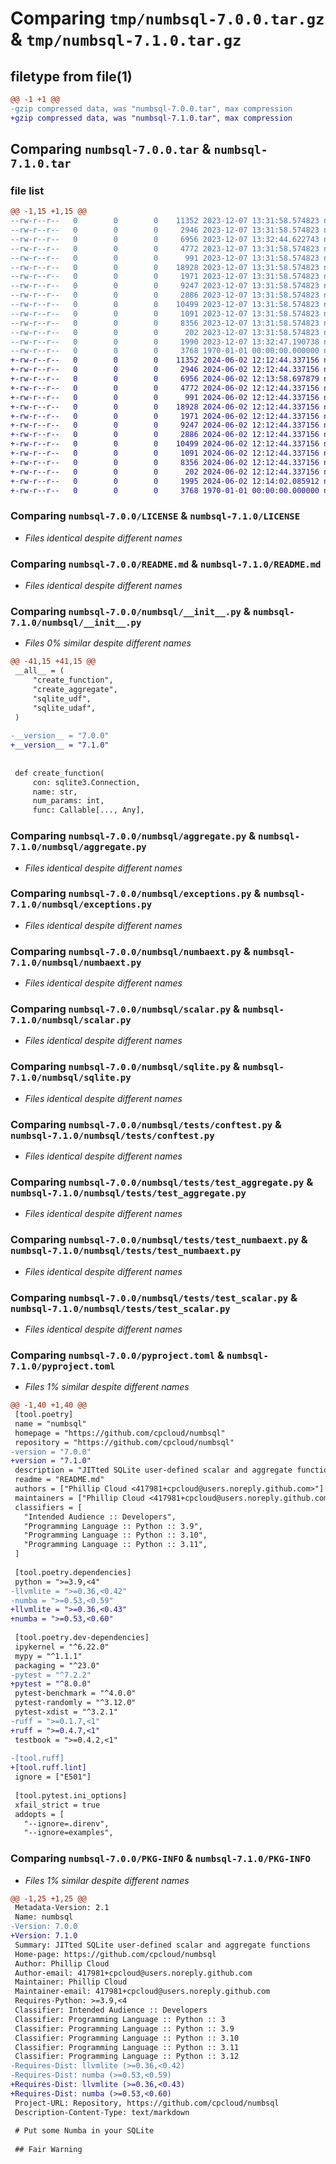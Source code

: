 # Comparing `tmp/numbsql-7.0.0.tar.gz` & `tmp/numbsql-7.1.0.tar.gz`

## filetype from file(1)

```diff
@@ -1 +1 @@
-gzip compressed data, was "numbsql-7.0.0.tar", max compression
+gzip compressed data, was "numbsql-7.1.0.tar", max compression
```

## Comparing `numbsql-7.0.0.tar` & `numbsql-7.1.0.tar`

### file list

```diff
@@ -1,15 +1,15 @@
--rw-r--r--   0        0        0    11352 2023-12-07 13:31:58.574823 numbsql-7.0.0/LICENSE
--rw-r--r--   0        0        0     2946 2023-12-07 13:31:58.574823 numbsql-7.0.0/README.md
--rw-r--r--   0        0        0     6956 2023-12-07 13:32:44.622743 numbsql-7.0.0/numbsql/__init__.py
--rw-r--r--   0        0        0     4772 2023-12-07 13:31:58.574823 numbsql-7.0.0/numbsql/aggregate.py
--rw-r--r--   0        0        0      991 2023-12-07 13:31:58.574823 numbsql-7.0.0/numbsql/exceptions.py
--rw-r--r--   0        0        0    18928 2023-12-07 13:31:58.574823 numbsql-7.0.0/numbsql/numbaext.py
--rw-r--r--   0        0        0     1971 2023-12-07 13:31:58.574823 numbsql-7.0.0/numbsql/scalar.py
--rw-r--r--   0        0        0     9247 2023-12-07 13:31:58.574823 numbsql-7.0.0/numbsql/sqlite.py
--rw-r--r--   0        0        0     2886 2023-12-07 13:31:58.574823 numbsql-7.0.0/numbsql/tests/conftest.py
--rw-r--r--   0        0        0    10499 2023-12-07 13:31:58.574823 numbsql-7.0.0/numbsql/tests/test_aggregate.py
--rw-r--r--   0        0        0     1091 2023-12-07 13:31:58.574823 numbsql-7.0.0/numbsql/tests/test_numbaext.py
--rw-r--r--   0        0        0     8356 2023-12-07 13:31:58.574823 numbsql-7.0.0/numbsql/tests/test_scalar.py
--rw-r--r--   0        0        0      202 2023-12-07 13:31:58.574823 numbsql-7.0.0/numbsql/tests/test_version.py
--rw-r--r--   0        0        0     1990 2023-12-07 13:32:47.190738 numbsql-7.0.0/pyproject.toml
--rw-r--r--   0        0        0     3768 1970-01-01 00:00:00.000000 numbsql-7.0.0/PKG-INFO
+-rw-r--r--   0        0        0    11352 2024-06-02 12:12:44.337156 numbsql-7.1.0/LICENSE
+-rw-r--r--   0        0        0     2946 2024-06-02 12:12:44.337156 numbsql-7.1.0/README.md
+-rw-r--r--   0        0        0     6956 2024-06-02 12:13:58.697879 numbsql-7.1.0/numbsql/__init__.py
+-rw-r--r--   0        0        0     4772 2024-06-02 12:12:44.337156 numbsql-7.1.0/numbsql/aggregate.py
+-rw-r--r--   0        0        0      991 2024-06-02 12:12:44.337156 numbsql-7.1.0/numbsql/exceptions.py
+-rw-r--r--   0        0        0    18928 2024-06-02 12:12:44.337156 numbsql-7.1.0/numbsql/numbaext.py
+-rw-r--r--   0        0        0     1971 2024-06-02 12:12:44.337156 numbsql-7.1.0/numbsql/scalar.py
+-rw-r--r--   0        0        0     9247 2024-06-02 12:12:44.337156 numbsql-7.1.0/numbsql/sqlite.py
+-rw-r--r--   0        0        0     2886 2024-06-02 12:12:44.337156 numbsql-7.1.0/numbsql/tests/conftest.py
+-rw-r--r--   0        0        0    10499 2024-06-02 12:12:44.337156 numbsql-7.1.0/numbsql/tests/test_aggregate.py
+-rw-r--r--   0        0        0     1091 2024-06-02 12:12:44.337156 numbsql-7.1.0/numbsql/tests/test_numbaext.py
+-rw-r--r--   0        0        0     8356 2024-06-02 12:12:44.337156 numbsql-7.1.0/numbsql/tests/test_scalar.py
+-rw-r--r--   0        0        0      202 2024-06-02 12:12:44.337156 numbsql-7.1.0/numbsql/tests/test_version.py
+-rw-r--r--   0        0        0     1995 2024-06-02 12:14:02.085912 numbsql-7.1.0/pyproject.toml
+-rw-r--r--   0        0        0     3768 1970-01-01 00:00:00.000000 numbsql-7.1.0/PKG-INFO
```

### Comparing `numbsql-7.0.0/LICENSE` & `numbsql-7.1.0/LICENSE`

 * *Files identical despite different names*

### Comparing `numbsql-7.0.0/README.md` & `numbsql-7.1.0/README.md`

 * *Files identical despite different names*

### Comparing `numbsql-7.0.0/numbsql/__init__.py` & `numbsql-7.1.0/numbsql/__init__.py`

 * *Files 0% similar despite different names*

```diff
@@ -41,15 +41,15 @@
 __all__ = (
     "create_function",
     "create_aggregate",
     "sqlite_udf",
     "sqlite_udaf",
 )
 
-__version__ = "7.0.0"
+__version__ = "7.1.0"
 
 
 def create_function(
     con: sqlite3.Connection,
     name: str,
     num_params: int,
     func: Callable[..., Any],
```

### Comparing `numbsql-7.0.0/numbsql/aggregate.py` & `numbsql-7.1.0/numbsql/aggregate.py`

 * *Files identical despite different names*

### Comparing `numbsql-7.0.0/numbsql/exceptions.py` & `numbsql-7.1.0/numbsql/exceptions.py`

 * *Files identical despite different names*

### Comparing `numbsql-7.0.0/numbsql/numbaext.py` & `numbsql-7.1.0/numbsql/numbaext.py`

 * *Files identical despite different names*

### Comparing `numbsql-7.0.0/numbsql/scalar.py` & `numbsql-7.1.0/numbsql/scalar.py`

 * *Files identical despite different names*

### Comparing `numbsql-7.0.0/numbsql/sqlite.py` & `numbsql-7.1.0/numbsql/sqlite.py`

 * *Files identical despite different names*

### Comparing `numbsql-7.0.0/numbsql/tests/conftest.py` & `numbsql-7.1.0/numbsql/tests/conftest.py`

 * *Files identical despite different names*

### Comparing `numbsql-7.0.0/numbsql/tests/test_aggregate.py` & `numbsql-7.1.0/numbsql/tests/test_aggregate.py`

 * *Files identical despite different names*

### Comparing `numbsql-7.0.0/numbsql/tests/test_numbaext.py` & `numbsql-7.1.0/numbsql/tests/test_numbaext.py`

 * *Files identical despite different names*

### Comparing `numbsql-7.0.0/numbsql/tests/test_scalar.py` & `numbsql-7.1.0/numbsql/tests/test_scalar.py`

 * *Files identical despite different names*

### Comparing `numbsql-7.0.0/pyproject.toml` & `numbsql-7.1.0/pyproject.toml`

 * *Files 1% similar despite different names*

```diff
@@ -1,40 +1,40 @@
 [tool.poetry]
 name = "numbsql"
 homepage = "https://github.com/cpcloud/numbsql"
 repository = "https://github.com/cpcloud/numbsql"
-version = "7.0.0"
+version = "7.1.0"
 description = "JITted SQLite user-defined scalar and aggregate functions"
 readme = "README.md"
 authors = ["Phillip Cloud <417981+cpcloud@users.noreply.github.com>"]
 maintainers = ["Phillip Cloud <417981+cpcloud@users.noreply.github.com>"]
 classifiers = [
   "Intended Audience :: Developers",
   "Programming Language :: Python :: 3.9",
   "Programming Language :: Python :: 3.10",
   "Programming Language :: Python :: 3.11",
 ]
 
 [tool.poetry.dependencies]
 python = ">=3.9,<4"
-llvmlite = ">=0.36,<0.42"
-numba = ">=0.53,<0.59"
+llvmlite = ">=0.36,<0.43"
+numba = ">=0.53,<0.60"
 
 [tool.poetry.dev-dependencies]
 ipykernel = "^6.22.0"
 mypy = "^1.1.1"
 packaging = "^23.0"
-pytest = "^7.2.2"
+pytest = "^8.0.0"
 pytest-benchmark = "^4.0.0"
 pytest-randomly = "^3.12.0"
 pytest-xdist = "^3.2.1"
-ruff = ">=0.1.7,<1"
+ruff = ">=0.4.7,<1"
 testbook = ">=0.4.2,<1"
 
-[tool.ruff]
+[tool.ruff.lint]
 ignore = ["E501"]
 
 [tool.pytest.ini_options]
 xfail_strict = true
 addopts = [
   "--ignore=.direnv",
   "--ignore=examples",
```

### Comparing `numbsql-7.0.0/PKG-INFO` & `numbsql-7.1.0/PKG-INFO`

 * *Files 1% similar despite different names*

```diff
@@ -1,25 +1,25 @@
 Metadata-Version: 2.1
 Name: numbsql
-Version: 7.0.0
+Version: 7.1.0
 Summary: JITted SQLite user-defined scalar and aggregate functions
 Home-page: https://github.com/cpcloud/numbsql
 Author: Phillip Cloud
 Author-email: 417981+cpcloud@users.noreply.github.com
 Maintainer: Phillip Cloud
 Maintainer-email: 417981+cpcloud@users.noreply.github.com
 Requires-Python: >=3.9,<4
 Classifier: Intended Audience :: Developers
 Classifier: Programming Language :: Python :: 3
 Classifier: Programming Language :: Python :: 3.9
 Classifier: Programming Language :: Python :: 3.10
 Classifier: Programming Language :: Python :: 3.11
 Classifier: Programming Language :: Python :: 3.12
-Requires-Dist: llvmlite (>=0.36,<0.42)
-Requires-Dist: numba (>=0.53,<0.59)
+Requires-Dist: llvmlite (>=0.36,<0.43)
+Requires-Dist: numba (>=0.53,<0.60)
 Project-URL: Repository, https://github.com/cpcloud/numbsql
 Description-Content-Type: text/markdown
 
 # Put some Numba in your SQLite
 
 ## Fair Warning
```


